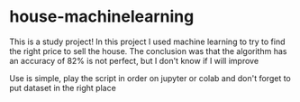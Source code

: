 # house-machinelearning
This is a study project!
In this project I used machine learning to try to find the right price to sell the house. The conclusion was that the algorithm has an accuracy of 82% is not perfect, but I don't know if I will improve

Use is simple, play the script in order on jupyter or colab and don't forget to put dataset in the right place  

